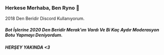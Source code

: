 ### Herkese Merhaba, Ben Ryno 🤙

2018 Den Beridir Discord Kullanıyorum.

##### Bot İşlerine 2020 Den Beridir Merak'ım Vardı Ve Bi Kaç Aydır Moderasyon Botu Yapmayı Deniyordum.
##### HERŞEY YAKINDA <3
